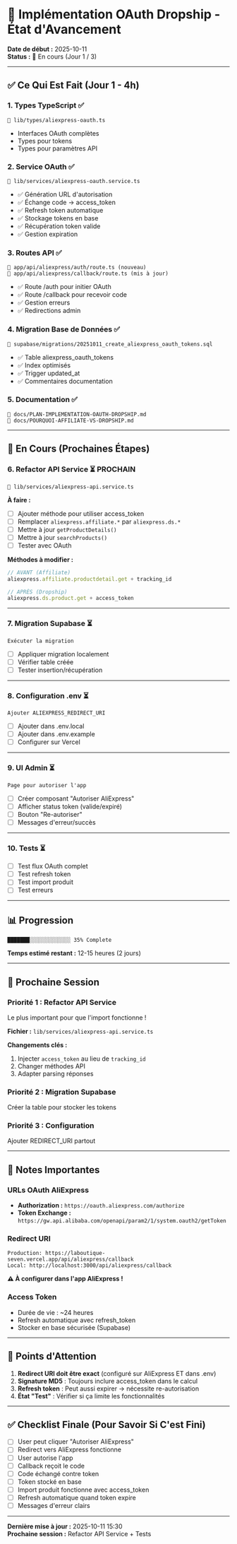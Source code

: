 # 🚧 Implémentation OAuth Dropship - État d'Avancement

**Date de début :** 2025-10-11  
**Status :** 🔄 En cours (Jour 1 / 3)

---

## ✅ Ce Qui Est Fait (Jour 1 - 4h)

### **1. Types TypeScript** ✅
```
📁 lib/types/aliexpress-oauth.ts
```
- Interfaces OAuth complètes
- Types pour tokens
- Types pour paramètres API

### **2. Service OAuth** ✅
```
📁 lib/services/aliexpress-oauth.service.ts
```
- ✅ Génération URL d'autorisation
- ✅ Échange code → access_token
- ✅ Refresh token automatique
- ✅ Stockage tokens en base
- ✅ Récupération token valide
- ✅ Gestion expiration

### **3. Routes API** ✅
```
📁 app/api/aliexpress/auth/route.ts (nouveau)
📁 app/api/aliexpress/callback/route.ts (mis à jour)
```
- ✅ Route /auth pour initier OAuth
- ✅ Route /callback pour recevoir code
- ✅ Gestion erreurs
- ✅ Redirections admin

### **4. Migration Base de Données** ✅
```
📁 supabase/migrations/20251011_create_aliexpress_oauth_tokens.sql
```
- ✅ Table aliexpress_oauth_tokens
- ✅ Index optimisés
- ✅ Trigger updated_at
- ✅ Commentaires documentation

### **5. Documentation** ✅
```
📁 docs/PLAN-IMPLEMENTATION-OAUTH-DROPSHIP.md
📁 docs/POURQUOI-AFFILIATE-VS-DROPSHIP.md
```

---

## 🔄 En Cours (Prochaines Étapes)

### **6. Refactor API Service** ⏳ PROCHAIN
```
📁 lib/services/aliexpress-api.service.ts
```

**À faire :**
- [ ] Ajouter méthode pour utiliser access_token
- [ ] Remplacer `aliexpress.affiliate.*` par `aliexpress.ds.*`
- [ ] Mettre à jour `getProductDetails()`
- [ ] Mettre à jour `searchProducts()`
- [ ] Tester avec OAuth

**Méthodes à modifier :**
```typescript
// AVANT (Affiliate)
aliexpress.affiliate.productdetail.get + tracking_id

// APRÈS (Dropship)
aliexpress.ds.product.get + access_token
```

---

### **7. Migration Supabase** ⏳
```
Exécuter la migration
```
- [ ] Appliquer migration localement
- [ ] Vérifier table créée
- [ ] Tester insertion/récupération

---

### **8. Configuration .env** ⏳
```
Ajouter ALIEXPRESS_REDIRECT_URI
```
- [ ] Ajouter dans .env.local
- [ ] Ajouter dans .env.example
- [ ] Configurer sur Vercel

---

### **9. UI Admin** ⏳
```
Page pour autoriser l'app
```
- [ ] Créer composant "Autoriser AliExpress"
- [ ] Afficher status token (valide/expiré)
- [ ] Bouton "Re-autoriser"
- [ ] Messages d'erreur/succès

---

### **10. Tests** ⏳
- [ ] Test flux OAuth complet
- [ ] Test refresh token
- [ ] Test import produit
- [ ] Test erreurs

---

## 📊 Progression

```
███████░░░░░░░░░░░░░ 35% Complete
```

**Temps estimé restant :** 12-15 heures (2 jours)

---

## 🎯 Prochaine Session

### **Priorité 1 : Refactor API Service**
Le plus important pour que l'import fonctionne !

**Fichier :** `lib/services/aliexpress-api.service.ts`

**Changements clés :**
1. Injecter `access_token` au lieu de `tracking_id`
2. Changer méthodes API
3. Adapter parsing réponses

### **Priorité 2 : Migration Supabase**
Créer la table pour stocker les tokens

### **Priorité 3 : Configuration**
Ajouter REDIRECT_URI partout

---

## 📝 Notes Importantes

### **URLs OAuth AliExpress**
- **Authorization :** `https://oauth.aliexpress.com/authorize`
- **Token Exchange :** `https://gw.api.alibaba.com/openapi/param2/1/system.oauth2/getToken`

### **Redirect URI**
```
Production: https://laboutique-seven.vercel.app/api/aliexpress/callback
Local: http://localhost:3000/api/aliexpress/callback
```

**⚠️ À configurer dans l'app AliExpress !**

### **Access Token**
- Durée de vie : ~24 heures
- Refresh automatique avec refresh_token
- Stocker en base sécurisée (Supabase)

---

## 🐛 Points d'Attention

1. **Redirect URI doit être exact** (configuré sur AliExpress ET dans .env)
2. **Signature MD5** : Toujours inclure access_token dans le calcul
3. **Refresh token** : Peut aussi expirer → nécessite re-autorisation
4. **État "Test"** : Vérifier si ça limite les fonctionnalités

---

## ✅ Checklist Finale (Pour Savoir Si C'est Fini)

- [ ] User peut cliquer "Autoriser AliExpress"
- [ ] Redirect vers AliExpress fonctionne
- [ ] User autorise l'app
- [ ] Callback reçoit le code
- [ ] Code échangé contre token
- [ ] Token stocké en base
- [ ] Import produit fonctionne avec access_token
- [ ] Refresh automatique quand token expire
- [ ] Messages d'erreur clairs

---

**Dernière mise à jour :** 2025-10-11 15:30  
**Prochaine session :** Refactor API Service + Tests
